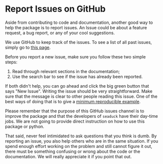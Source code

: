 # Report Issues on GitHub

Aside from contributing to code and documentation, another good way to help the package is to report issues. An Issue could be about a feature request, a bug report, or any of your cool suggestions.

We use GitHub to keep track of the issues. To see a list of all past issues, simply go to [this page](https://github.com/MaceKuailv/seaduck/issues). 

Before you report a new issue, make sure you follow these two simple steps:

1. Read through relevant sections in the documentation; 
2. Use the search bar to see if the issue has already been reported.

If both didn't help, you can go ahead and click the big green button that says "New Issue". Writing the issue should be very straightforward. Make sure that the message is clear to other people reading this issue. One of the best ways of doing that is to give a [minimum reproducible example](https://en.wikipedia.org/wiki/Minimal_reproducible_example). 

Please remember that the purpose of this GitHub issues channel is to improve the package and that the developers of `seaduck` have their day-time jobs. We are not going to provide direct instruction on how to use this package or python. 

That said, never feel intimidated to ask questions that you think is dumb. By reporting an issue, you also help others who are in the same situation. If you spend enough effort working on the problem and still cannot figure it out, there must be something confusing or wrong about the code or the documentation. We will really appreciate it if you point that out. 